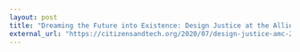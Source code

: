 ```yaml
---
layout: post
title: "Dreaming the Future into Existence: Design Justice at the Allied Media Conference"
external_url: "https://citizensandtech.org/2020/07/design-justice-amc-2020/"
---
```

